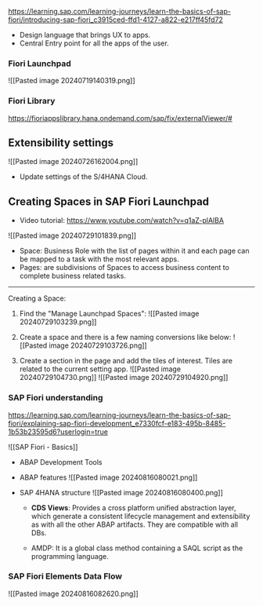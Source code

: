 https://learning.sap.com/learning-journeys/learn-the-basics-of-sap-fiori/introducing-sap-fiori_c3915ced-ffd1-4127-a822-e217ff45fd72

+ Design language that brings UX to apps. 
+ Central Entry point for all the apps of the user. 

### Fiori Launchpad 

![[Pasted image 20240719140319.png]]
### Fiori Library

https://fioriappslibrary.hana.ondemand.com/sap/fix/externalViewer/#

## Extensibility settings
![[Pasted image 20240726162004.png]]

+ Update settings of the S/4HANA Cloud.

## Creating Spaces in SAP Fiori Launchpad 

+ Video tutorial: https://www.youtube.com/watch?v=q1aZ-plAlBA

![[Pasted image 20240729101839.png]]

+ Space: Business Role with the list of pages within it and each page can be mapped to a task with the most relevant apps. 
+ Pages: are subdivisions of Spaces to access business content to complete business related tasks.
----------
Creating a Space: 

1)  Find the "Manage Launchpad Spaces": 
	![[Pasted image 20240729103239.png]]
	
2) Create a space and there is a few naming conversions like below: 
![[Pasted image 20240729103726.png]]


3) Create a section in the page and add the tiles of interest. Tiles are related to the current setting app. 
![[Pasted image 20240729104730.png]]
![[Pasted image 20240729104920.png]]

### SAP Fiori understanding

https://learning.sap.com/learning-journeys/learn-the-basics-of-sap-fiori/explaining-sap-fiori-development_e7330fcf-e183-495b-8485-1b53b23595d6?userlogin=true

![[SAP Fiori - Basics]]

+ ABAP Development Tools

+ ABAP features
	![[Pasted image 20240816080021.png]]

+ SAP 4HANA structure
	![[Pasted image 20240816080400.png]]
	
	+ **CDS Views**: 
		Provides a cross platform unified abstraction layer, which generate a consistent lifecycle management and extensibility as with all the other ABAP artifacts.
		They are compatible with all DBs. 

	+ AMDP:
		It is a global class method containing a SAQL script as the programming language.

### SAP Fiori Elements Data Flow

![[Pasted image 20240816082620.png]]

